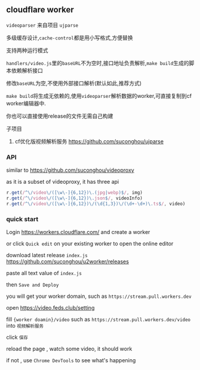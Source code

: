 ## cloudflare worker

`videoparser` 来自项目 `ujparse`

多级缓存设计,`cache-control`都是用小写格式,方便替换

支持两种运行模式


`handlers/video.js`里的`baseURL`不为空时,接口地址负责解析,`make build`生成的脚本依赖解析接口


修改`baseURL`为空,不使用外部接口解析(默认如此,推荐方式)

`make build`将生成无依赖的,使用`videoparser`解析数据的worker,可直接复制到cf worker编辑器中.


你也可以直接使用release的文件无需自己构建

子项目

1. cf优化版视频解析服务 https://github.com/suconghou/ujparse

### API

similar to https://github.com/suconghou/videoproxy

as it is a subset of videoproxy, it has three api

```javascript
r.get(/^\/video\/([\w\-]{6,12})\.(jpg|webp)$/, img)
r.get(/^\/video\/([\w\-]{6,12})\.json$/, videoInfo)
r.get(/^\/video\/([\w\-]{6,12})\/(\d{1,3})\/(\d+-\d+)\.ts$/, video)
```


### quick start


Login https://workers.cloudflare.com/ and create a worker 

or click `Quick edit` on your existing worker to open the online editor

download latest release `index.js` https://github.com/suconghou/u2worker/releases

paste all text value of `index.js`

then `Save and Deploy` 

you will get your worker domain, such as `https://stream.pull.workers.dev`

open https://video.feds.club/setting 

fill `{worker doamin}/video` such as `https://stream.pull.workers.dev/video` into `视频解析服务`

click `保存`

reload the page , watch some video, it should work

if not , use `Chrome DevTools` to see what's happening

